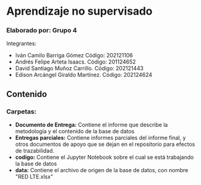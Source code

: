 # Aprendizaje no supervisado

### Elaborado por: Grupo 4 
Integrantes:

* Iván Camilo Barriga Gómez Código: 202121106 
* Andrés Felipe Arteta Isaacs. Código: 201124652 
* David Santiago Muñoz Carrillo. Código: 202121443 
* Edison Arcángel Giraldo Martínez. Código: 202124624 

## Contenido
### Carpetas:
  * **Documento de Entrega:** Contiene el informe que describe la metodología y el contenido de la base de datos
  * **Entregas parciales:** Contiene informes parciales del informe final, y otros documentos de apoyo que se dejan en el repositorio para efectos de trazabilidad.
  * **codigo:** Contiene el Jupyter Notebook sobre el cual se está trabajando la base de datos
  * **data:** Contiene el archivo de origen de la base de datos, con nombre "RED LTE.xlsx"
